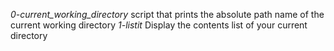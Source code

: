 *0-current_working_directory* script that prints the absolute path name of the current working directory
*1-listit* Display the contents list of your current directory